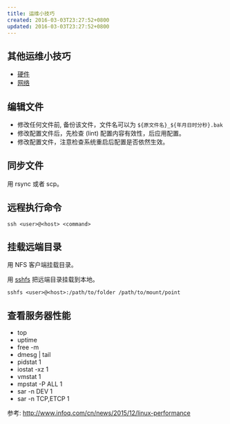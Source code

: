 ```yaml
---
title: 运维小技巧
created: 2016-03-03T23:27:52+0800
updated: 2016-03-03T23:27:52+0800
---
```



## 其他运维小技巧

- [硬件](./ops-tricks-hardwares.md)
- [网络](./ops-tricks-networks.md)

## 编辑文件

- 修改任何文件前, 备份该文件，文件名可以为 `${原文件名}_${年月日时分秒}.bak`
- 修改配置文件后，先检查 (lint) 配置内容有效性，后应用配置。
- 修改配置文件，注意检查系统重启后配置是否依然生效。

## 同步文件

用 rsync 或者 scp。

## 远程执行命令

`ssh <user>@<host> <command>`

## 挂载远端目录

用 NFS 客户端挂载目录。

用 [sshfs](https://github.com/libfuse/sshfs) 把远端目录挂载到本地。

`sshfs <user>@<host>:/path/to/folder /path/to/mount/point`

## 查看服务器性能

- top
- uptime
- free -m
- dmesg | tail
- pidstat 1
- iostat -xz 1
- vmstat 1
- mpstat -P ALL 1
- sar -n DEV 1
- sar -n TCP,ETCP 1

参考:
http://www.infoq.com/cn/news/2015/12/linux-performance
